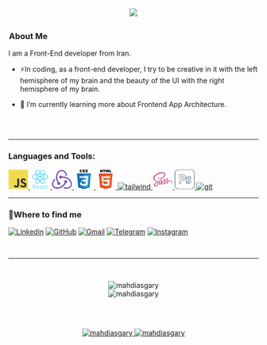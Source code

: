 <h1 align="center">
    <img src="https://readme-typing-svg.herokuapp.com/?lines=Welcome!;I'm+Mahdi+Asgary;Nice+to+see+you!&center=true&font=Vazirmatn&weight=800&duration=3000&pause=1000&height=100&width=500&color=ae82cf&size=30">
</h1>


###  About Me 

I am a Front-End developer from Iran.

- ⚡In coding, as a front-end developer, I try to be creative in it with the left hemisphere of my brain and the beauty of the UI with the right hemisphere of my brain.

- 🌱 I’m currently learning more about Frontend App Architecture.


</br>

</br>

---

### Languages and Tools:
<p align="left">
  <a href="https://developer.mozilla.org/en-US/docs/Web/JavaScript" target="_blank"> <img src="https://raw.githubusercontent.com/devicons/devicon/master/icons/javascript/javascript-original.svg" alt="javascript" width="40" height="40"/> </a>
   <a href="https://reactjs.org/" target="_blank"> <img src="https://raw.githubusercontent.com/devicons/devicon/master/icons/react/react-original-wordmark.svg" alt="react" width="40" height="40"/> </a>
       <a href="https://redux.js.org" target="_blank"> <img src="https://raw.githubusercontent.com/devicons/devicon/master/icons/redux/redux-original.svg" alt="redux" width="40" height="40"/> </a> 
 <a href="https://www.w3schools.com/css/" target="_blank"> <img src="https://raw.githubusercontent.com/devicons/devicon/master/icons/css3/css3-original-wordmark.svg" alt="css3" width="40" height="40"/> </a>      
  <a href="https://www.w3.org/html/" target="_blank"> <img src="https://raw.githubusercontent.com/devicons/devicon/master/icons/html5/html5-original-wordmark.svg" alt="html5" width="40" height="40"/> </a> <a href="https://tailwindcss.com/" target="_blank"> <img src="https://www.vectorlogo.zone/logos/tailwindcss/tailwindcss-icon.svg" alt="tailwind" width="40" height="40"/> </a>  
   <a href="https://sass-lang.com" target="_blank"> <img src="https://raw.githubusercontent.com/devicons/devicon/master/icons/sass/sass-original.svg" alt="sass" width="40" height="40"/> </a>   <a href="https://www.photoshop.com/en" target="_blank"> <img src="https://raw.githubusercontent.com/devicons/devicon/master/icons/photoshop/photoshop-line.svg" alt="photoshop" width="40" height="40"/> </a>  <a href="https://https://git-scm.com//" target="_blank"> <img src="https://www.vectorlogo.zone/logos/git-scm/git-scm-icon.svg" alt="git" width="40" height="40"/> </a> 
 
 
</br>

---

### 📌Where to find me

<div align="left">
  
[![Linkedin](https://img.shields.io/badge/LinkedIn-0A66C2?logo=Linkedin&logoColor=white&style=for-the-badge)](https://www.linkedin.com/in/mahdi-asgary)
[![GitHub](https://img.shields.io/badge/GitHub-181717?logo=GitHub&logoColor=white&style=for-the-badge)](https://github.com/mahdiasgary)
[![Gmail](https://img.shields.io/badge/Gmail-EA4335?logo=Gmail&logoColor=white&style=for-the-badge)](mailto:mdi.asgary@gmail.com)
[![Telegram](https://img.shields.io/badge/Telegram-229ED9?logo=Telegram&logoColor=white&style=for-the-badge)](https://t.me/mahdiasgary1)
[![Instagram](https://img.shields.io/badge/Instagram-E4405F?logo=Instagram&logoColor=white&style=for-the-badge)](https://www.instagram.com/mahdi.asgary1)
    
</div>

<br/>

---
<br/>

<div align="center">
<p >

  <img src="https://github-readme-stats.vercel.app/api?username=mahdiasgary&show_icons=true&include_all_commits&theme=material-palenight" alt="mahdiasgary" />
  <br/>
  <img align="top" src="https://github-readme-stats.vercel.app/api/top-langs/?username=mahdiasgary&layout=compact&hide=html&theme=material-palenight" alt="mahdiasgary" />
</p>
</div>

<br/><br/> 
<p align="center">
  <a href="https://github.com/mahdiasgary/React-Movie-App" title="React Movie App">
  <img align="" src="https://github-readme-stats.vercel.app/api/pin/?username=mahdiasgary&repo=React-Movie-App&theme=material-palenight" alt="mahdiasgary"> 
  </a>
    <a align="left" href="https://github.com/mahdiasgary/React-TourGuide" title="React TourGuide">
  <img align="" src="https://github-readme-stats.vercel.app/api/pin/?username=mahdiasgary&repo=React-TourGuide&theme=material-palenight" alt="mahdiasgary"> </a>
</p>


